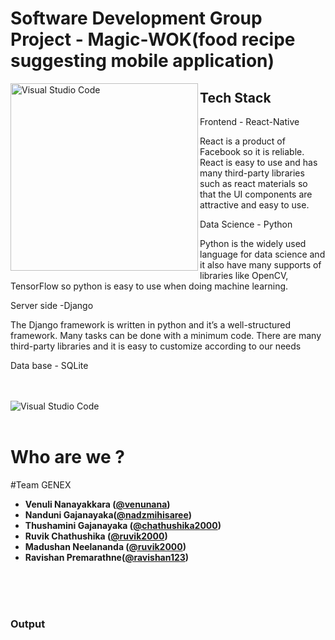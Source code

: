 # Software Development Group Project - Magic-WOK(food recipe suggesting mobile application)



<img align="left" alt="Visual Studio Code" width="300px" src="https://user-images.githubusercontent.com/66440787/118847393-52265000-b8eb-11eb-8436-06b4d1ca6c7e.gif" />


## Tech Stack

Frontend - React-Native

React is a product of Facebook so it is reliable. React is easy to use and has many third-party libraries such as react materials so that the UI components are attractive and easy to use.


Data Science - Python

Python is the widely used language for data science and it also have many supports of libraries like OpenCV, TensorFlow so python is easy to use when doing machine learning.


Server side -Django

The Django framework is written in python and it’s a well-structured framework. Many tasks can be done with a minimum code. There are many third-party libraries and it is easy to customize according to our needs


Data base - SQLite
<br />
<br />

<br />



<img align="left" alt="Visual Studio Code" width="auto" src="https://user-images.githubusercontent.com/66440787/118846131-0921cc00-b8ea-11eb-9972-2191deeeaa6a.jpg" />

<br />

<br />











# Who are we ?

#Team GENEX



- **Venuli  Nanayakkara ([@venunana](https://github.com/venunana))** 
- **Nanduni Gajanayaka([@nadzmihisaree](https://github.com/nadzmihisaree))**
- **Thushamini Gajanayaka ([@chathushika2000](https://github.com/chathushika2000))**
- **Ruvik Chathushika ([@ruvik2000](https://github.com/ruvik2000))** 
- **Madushan Neelananda ([@ruvik2000](https://github.com/madushan1299))**
- **Ravishan Premarathne([@ravishan123](https://github.com/ravishan123))** 









<br />
<br />


<br />

### Output

<br />
<br />

